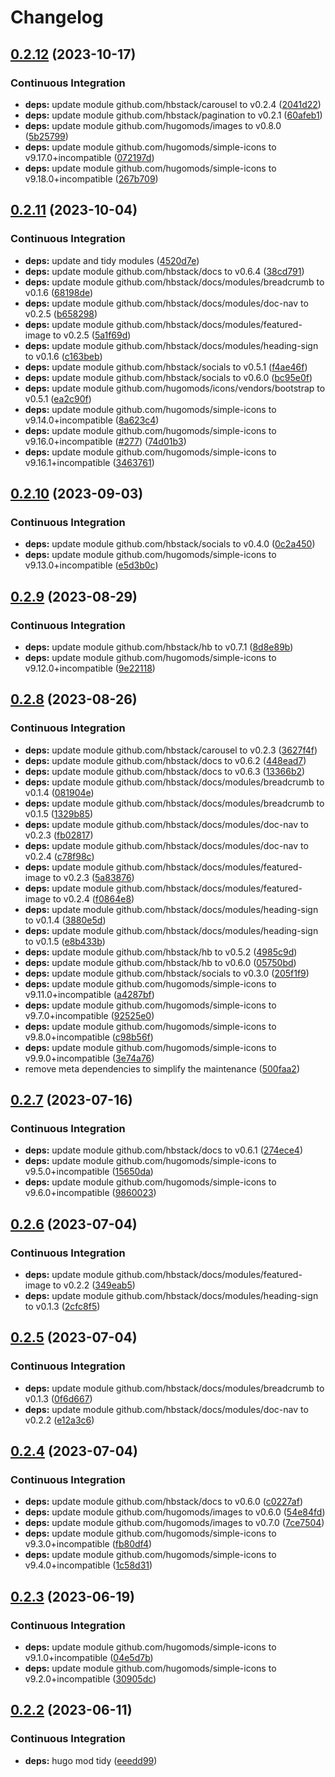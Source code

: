 # Changelog

## [0.2.12](https://github.com/hbstack/meta/compare/docs/v0.2.11...docs/v0.2.12) (2023-10-17)


### Continuous Integration

* **deps:** update module github.com/hbstack/carousel to v0.2.4 ([2041d22](https://github.com/hbstack/meta/commit/2041d229c762e34eef808654beb135e9be777aa0))
* **deps:** update module github.com/hbstack/pagination to v0.2.1 ([60afeb1](https://github.com/hbstack/meta/commit/60afeb1e0c89d8d94abf574e2f633443726875ef))
* **deps:** update module github.com/hugomods/images to v0.8.0 ([5b25799](https://github.com/hbstack/meta/commit/5b25799af224e098895c943300089633ccb1325f))
* **deps:** update module github.com/hugomods/simple-icons to v9.17.0+incompatible ([072197d](https://github.com/hbstack/meta/commit/072197d77d8844a296ede94a0af34d5f6908d0a4))
* **deps:** update module github.com/hugomods/simple-icons to v9.18.0+incompatible ([267b709](https://github.com/hbstack/meta/commit/267b709a42d12f2e30e6137a78f65752cab31110))

## [0.2.11](https://github.com/hbstack/meta/compare/docs/v0.2.10...docs/v0.2.11) (2023-10-04)


### Continuous Integration

* **deps:** update and tidy modules ([4520d7e](https://github.com/hbstack/meta/commit/4520d7e3ddf20552416fc3ad71c790906cb69d15))
* **deps:** update module github.com/hbstack/docs to v0.6.4 ([38cd791](https://github.com/hbstack/meta/commit/38cd7917836f13d9f87294fc34ca2ce23113834d))
* **deps:** update module github.com/hbstack/docs/modules/breadcrumb to v0.1.6 ([68198de](https://github.com/hbstack/meta/commit/68198de1bc608f6e8fb4966a938c0cd646763d89))
* **deps:** update module github.com/hbstack/docs/modules/doc-nav to v0.2.5 ([b658298](https://github.com/hbstack/meta/commit/b658298ac6de557312d9f5a869329726ad04ee19))
* **deps:** update module github.com/hbstack/docs/modules/featured-image to v0.2.5 ([5a1f69d](https://github.com/hbstack/meta/commit/5a1f69d8bb778f591884fe4a40949d5268ba99c5))
* **deps:** update module github.com/hbstack/docs/modules/heading-sign to v0.1.6 ([c163beb](https://github.com/hbstack/meta/commit/c163beb9f0dc075fe898861566139c848a5986c1))
* **deps:** update module github.com/hbstack/socials to v0.5.1 ([f4ae46f](https://github.com/hbstack/meta/commit/f4ae46f36529be0427f70be190e9b45d228ff782))
* **deps:** update module github.com/hbstack/socials to v0.6.0 ([bc95e0f](https://github.com/hbstack/meta/commit/bc95e0f2d78c2102ba8f1cb1fd438436e73e2e29))
* **deps:** update module github.com/hugomods/icons/vendors/bootstrap to v0.5.1 ([ea2c90f](https://github.com/hbstack/meta/commit/ea2c90f23beb6f5e1fc52b69eab021bb11ace6f7))
* **deps:** update module github.com/hugomods/simple-icons to v9.14.0+incompatible ([8a623c4](https://github.com/hbstack/meta/commit/8a623c4439b61bfcab415eeb572f1d3cf54b7273))
* **deps:** update module github.com/hugomods/simple-icons to v9.16.0+incompatible ([#277](https://github.com/hbstack/meta/issues/277)) ([74d01b3](https://github.com/hbstack/meta/commit/74d01b31a5006b9e189d314796357ada763c86b8))
* **deps:** update module github.com/hugomods/simple-icons to v9.16.1+incompatible ([3463761](https://github.com/hbstack/meta/commit/3463761dc032b17017dd232e7aa9aeda598a5a25))

## [0.2.10](https://github.com/hbstack/meta/compare/docs/v0.2.9...docs/v0.2.10) (2023-09-03)


### Continuous Integration

* **deps:** update module github.com/hbstack/socials to v0.4.0 ([0c2a450](https://github.com/hbstack/meta/commit/0c2a450cc6224bff503a9ee345e435f3e14f6dfd))
* **deps:** update module github.com/hugomods/simple-icons to v9.13.0+incompatible ([e5d3b0c](https://github.com/hbstack/meta/commit/e5d3b0c53c6a362af49212b388cde8522e592ee0))

## [0.2.9](https://github.com/hbstack/meta/compare/docs/v0.2.8...docs/v0.2.9) (2023-08-29)


### Continuous Integration

* **deps:** update module github.com/hbstack/hb to v0.7.1 ([8d8e89b](https://github.com/hbstack/meta/commit/8d8e89bdf7b5540c0cadd9e772d49b1913c9306e))
* **deps:** update module github.com/hugomods/simple-icons to v9.12.0+incompatible ([9e22118](https://github.com/hbstack/meta/commit/9e22118ba2dfebd7ee7f9f018ace34d12595af30))

## [0.2.8](https://github.com/hbstack/meta/compare/docs/v0.2.7...docs/v0.2.8) (2023-08-26)


### Continuous Integration

* **deps:** update module github.com/hbstack/carousel to v0.2.3 ([3627f4f](https://github.com/hbstack/meta/commit/3627f4fab0252378b49ed3bb23d1a42e4fb48ccd))
* **deps:** update module github.com/hbstack/docs to v0.6.2 ([448ead7](https://github.com/hbstack/meta/commit/448ead7b15dd38502371b9da5eb4872c04787769))
* **deps:** update module github.com/hbstack/docs to v0.6.3 ([13366b2](https://github.com/hbstack/meta/commit/13366b27482744d28e7d56f705fbf095d4a09bad))
* **deps:** update module github.com/hbstack/docs/modules/breadcrumb to v0.1.4 ([081904e](https://github.com/hbstack/meta/commit/081904efe1da7e1626b08972bcd10c2449aa2a75))
* **deps:** update module github.com/hbstack/docs/modules/breadcrumb to v0.1.5 ([1329b85](https://github.com/hbstack/meta/commit/1329b85d4c09433a6b42cc087615dce65e41b211))
* **deps:** update module github.com/hbstack/docs/modules/doc-nav to v0.2.3 ([fb02817](https://github.com/hbstack/meta/commit/fb028177ea90bfb7119f445dddcd0febf7f2038d))
* **deps:** update module github.com/hbstack/docs/modules/doc-nav to v0.2.4 ([c78f98c](https://github.com/hbstack/meta/commit/c78f98c0a51057545213908ec5aede4ffbe21c48))
* **deps:** update module github.com/hbstack/docs/modules/featured-image to v0.2.3 ([5a83876](https://github.com/hbstack/meta/commit/5a83876f448748349d33350d987a9f5425f32461))
* **deps:** update module github.com/hbstack/docs/modules/featured-image to v0.2.4 ([f0864e8](https://github.com/hbstack/meta/commit/f0864e87affd9bc15d2ae4409f4e627fc8cea3d6))
* **deps:** update module github.com/hbstack/docs/modules/heading-sign to v0.1.4 ([3880e5d](https://github.com/hbstack/meta/commit/3880e5dd2014640c0d7399adf8b62698353b7e02))
* **deps:** update module github.com/hbstack/docs/modules/heading-sign to v0.1.5 ([e8b433b](https://github.com/hbstack/meta/commit/e8b433b4b18688632276253e4b729f19b4d0975f))
* **deps:** update module github.com/hbstack/hb to v0.5.2 ([4985c9d](https://github.com/hbstack/meta/commit/4985c9d1c532e1fa044d93c38d1ae8e46ee02c6b))
* **deps:** update module github.com/hbstack/hb to v0.6.0 ([05750bd](https://github.com/hbstack/meta/commit/05750bdfd3a86ab2894ffa2a33b0da27136b1d06))
* **deps:** update module github.com/hbstack/socials to v0.3.0 ([205f1f9](https://github.com/hbstack/meta/commit/205f1f9c69325f9646ae551782663158b61a48a9))
* **deps:** update module github.com/hugomods/simple-icons to v9.11.0+incompatible ([a4287bf](https://github.com/hbstack/meta/commit/a4287bfc51e6024010b9e81fea4a52fd6babce1c))
* **deps:** update module github.com/hugomods/simple-icons to v9.7.0+incompatible ([92525e0](https://github.com/hbstack/meta/commit/92525e0937fcef0447b748b8d960d984dcbeace5))
* **deps:** update module github.com/hugomods/simple-icons to v9.8.0+incompatible ([c98b56f](https://github.com/hbstack/meta/commit/c98b56f80fcbc77ca1d8a949fa3a2e2e569dbd47))
* **deps:** update module github.com/hugomods/simple-icons to v9.9.0+incompatible ([3e74a76](https://github.com/hbstack/meta/commit/3e74a76a365cf2e275d445347885600263f24231))
* remove meta dependencies to simplify the maintenance ([500faa2](https://github.com/hbstack/meta/commit/500faa20cc3687d8701d65f0725f520d13610a7b))

## [0.2.7](https://github.com/hbstack/meta/compare/docs/v0.2.6...docs/v0.2.7) (2023-07-16)


### Continuous Integration

* **deps:** update module github.com/hbstack/docs to v0.6.1 ([274ece4](https://github.com/hbstack/meta/commit/274ece4bcd3efb7cddf29c2872e95686444d4b98))
* **deps:** update module github.com/hugomods/simple-icons to v9.5.0+incompatible ([15650da](https://github.com/hbstack/meta/commit/15650da608e49f1b20635845e2c490964c63d3bf))
* **deps:** update module github.com/hugomods/simple-icons to v9.6.0+incompatible ([9860023](https://github.com/hbstack/meta/commit/986002345a7d120d29495f9069e5d56eef9c7f2d))

## [0.2.6](https://github.com/hbstack/meta/compare/docs/v0.2.5...docs/v0.2.6) (2023-07-04)


### Continuous Integration

* **deps:** update module github.com/hbstack/docs/modules/featured-image to v0.2.2 ([349eab5](https://github.com/hbstack/meta/commit/349eab5113b2492576fbfdddb01c858778db24eb))
* **deps:** update module github.com/hbstack/docs/modules/heading-sign to v0.1.3 ([2cfc8f5](https://github.com/hbstack/meta/commit/2cfc8f57b202f0d6299b972d35d3bc3e7e44e5db))

## [0.2.5](https://github.com/hbstack/meta/compare/docs/v0.2.4...docs/v0.2.5) (2023-07-04)


### Continuous Integration

* **deps:** update module github.com/hbstack/docs/modules/breadcrumb to v0.1.3 ([0f6d667](https://github.com/hbstack/meta/commit/0f6d66714bb7909a856dd1d063d5353f133fb159))
* **deps:** update module github.com/hbstack/docs/modules/doc-nav to v0.2.2 ([e12a3c6](https://github.com/hbstack/meta/commit/e12a3c61527aa34e361cfcdcd96b2bf3a16c5009))

## [0.2.4](https://github.com/hbstack/meta/compare/docs/v0.2.3...docs/v0.2.4) (2023-07-04)


### Continuous Integration

* **deps:** update module github.com/hbstack/docs to v0.6.0 ([c0227af](https://github.com/hbstack/meta/commit/c0227af740e360d93710943702dc70caacf52124))
* **deps:** update module github.com/hugomods/images to v0.6.0 ([54e84fd](https://github.com/hbstack/meta/commit/54e84fd3bc1edcdc097bd04991ea2584ef1baa4f))
* **deps:** update module github.com/hugomods/images to v0.7.0 ([7ce7504](https://github.com/hbstack/meta/commit/7ce7504b4002d042c2a851b3751594d50ab38293))
* **deps:** update module github.com/hugomods/simple-icons to v9.3.0+incompatible ([fb80df4](https://github.com/hbstack/meta/commit/fb80df4f4b530d9296ad86c9f92f57619fb5cd9d))
* **deps:** update module github.com/hugomods/simple-icons to v9.4.0+incompatible ([1c58d31](https://github.com/hbstack/meta/commit/1c58d31254cd1a99061e2c60feaaf2ba281d5bdb))

## [0.2.3](https://github.com/hbstack/meta/compare/docs/v0.2.2...docs/v0.2.3) (2023-06-19)


### Continuous Integration

* **deps:** update module github.com/hugomods/simple-icons to v9.1.0+incompatible ([04e5d7b](https://github.com/hbstack/meta/commit/04e5d7bc37e88a8da449980643d911c0b4bde0bf))
* **deps:** update module github.com/hugomods/simple-icons to v9.2.0+incompatible ([30905dc](https://github.com/hbstack/meta/commit/30905dc14de13798ef0c47d373062a7007072b12))

## [0.2.2](https://github.com/hbstack/meta/compare/docs/v0.2.1...docs/v0.2.2) (2023-06-11)


### Continuous Integration

* **deps:** hugo mod tidy ([eeedd99](https://github.com/hbstack/meta/commit/eeedd9931c9a5169d5e0845036b802400b46fc51))
